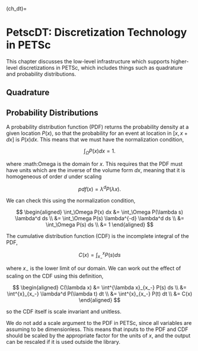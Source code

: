 (ch_dt)=

# PetscDT: Discretization Technology in PETSc

This chapter discusses the low-level infrastructure which supports higher-level discretizations in PETSc, which includes things such as quadrature and probability distributions.

## Quadrature

## Probability Distributions

A probability distribution function (PDF) returns the probability density at a given location $P(x)$, so that the probability for an event at location in $[x, x+dx]$ is $P(x) dx$. This means that we must have the normalization condition,

$$
\int_\Omega P(x) dx = 1.
$$

where :math:Omega is the domain for $x$. This requires that the PDF must have units which are the inverse of the volume form $dx$, meaning that it is homogeneous of order $d$ under scaling

$$
pdf(x) = \lambda^d P(\lambda x).
$$

We can check this using the normalization condition,

$$
\begin{aligned}
  \int_\Omega P(x) dx &= \int_\Omega P(\lambda s) \lambda^d ds \\
                      &= \int_\Omega P(s) \lambda^{-d} \lambda^d ds \\
                      &= \int_\Omega P(s) ds \\
                      &= 1
\end{aligned}
$$

The cumulative distribution function (CDF) is the incomplete integral of the PDF,

$$
C(x) = \int^x_{x_-} P(s) ds
$$

where $x_-$ is the lower limit of our domain. We can work out the effect of scaling on the CDF using this definition,

$$
\begin{aligned}
  C(\lambda x) &= \int^{\lambda x}_{x_-} P(s) ds \\
               &= \int^{x}_{x_-} \lambda^d P(\lambda t) dt \\
               &= \int^{x}_{x_-} P(t) dt \\
               &= C(x)
\end{aligned}
$$

so the CDF itself is scale invariant and unitless.

We do not add a scale argument to the PDF in PETSc, since all variables are assuming to be dimensionless. This means that inputs to the PDF and CDF should be scaled by the appropriate factor for the units of $x$, and the output can be rescaled if it is used outside the library.
